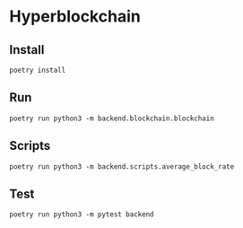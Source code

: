 # Hyperblockchain


## Install

```
poetry install
```

## Run

```
poetry run python3 -m backend.blockchain.blockchain
```

## Scripts

```
poetry run python3 -m backend.scripts.average_block_rate
```

## Test

```
poetry run python3 -m pytest backend
```

